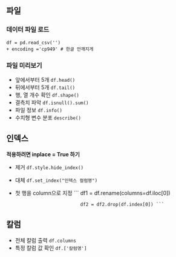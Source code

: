 ## 파일
### 데이터 파일 로드
```
df = pd.read_csv('') 
+ encoding ='cp949' # 한글 안깨지게
```
### 파일 미리보기
- 앞에서부터 5개 ``` df.head() ```
- 뒤에서부터 5개 ``` df.tail() ```
- 행, 열 개수 확인 ``` df.shape() ```
- 결측치 파악 ``` df.isnull().sum() ```
- 파일 정보 ``` df.info() ```
- 수치형 변수 분포 ``` describe() ```


## 인덱스 
__적용하려면 inplace = True 하기__
- 제거 ```df.style.hide_index() ```
- 대체 ```df.set_index("인덱스 컬럼명") ```
- 첫 행을 column으로 지정 ``` df1 = df.rename(columns=df.iloc[0]) 

                              df2 = df2.drop(df.index[0]) ```



## 칼럼
- 전체 칼럼 출력 ``` df.columns ```
- 특정 칼럼 값 확인 ``` df.['칼럼명'] ```
